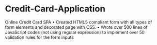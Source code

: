 # Credit-Card-Application
Online Credit Card SPA
	• Created HTML5 compliant form with all types of form elements and decorated page with CSS.
  •	Wrote over 500 lines of JavaScript codes (not using regular expression) to implement over 50 validation rules for the form inputs

